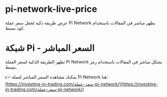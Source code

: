 # pi-network-live-price
عرض طريقة ذكية لجعل سعر عملة Pi Network يظهر مباشر في المقالات باستخدام كود بسيط.
# شبكة Pi - السعر المباشر

تظهر الطريقة الذكية لسعر العملة Pi Network بشكل مباشر في المقالات باستخدام رمز بسيط.

👉 يمكنك مشاهدة السعر المباشر لعملة Pi Network هنا:  
[https://investing-in-trading.com/سعر-عملة-pi-network/](https://investing-in-trading.com/سعر-عملة-pi-network/)
